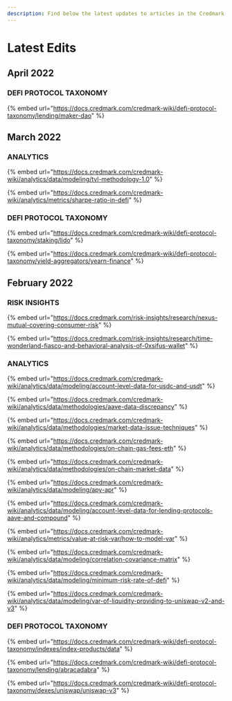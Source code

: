 ```yaml
---
description: Find below the latest updates to articles in the Credmark Wiki.
---
```


# Latest Edits

## April 2022

### DEFI PROTOCOL TAXONOMY

{% embed url="https://docs.credmark.com/credmark-wiki/defi-protocol-taxonomy/lending/maker-dao" %}

## March 2022

### ANALYTICS

{% embed url="https://docs.credmark.com/credmark-wiki/analytics/data/modeling/tvl-methodology-1.0" %}

{% embed url="https://docs.credmark.com/credmark-wiki/analytics/metrics/sharpe-ratio-in-defi" %}

### DEFI PROTOCOL TAXONOMY

{% embed url="https://docs.credmark.com/credmark-wiki/defi-protocol-taxonomy/staking/lido" %}

{% embed url="https://docs.credmark.com/credmark-wiki/defi-protocol-taxonomy/yield-aggregators/yearn-finance" %}

## February 2022

### RISK INSIGHTS

{% embed url="https://docs.credmark.com/risk-insights/research/nexus-mutual-covering-consumer-risk" %}

{% embed url="https://docs.credmark.com/risk-insights/research/time-wonderland-fiasco-and-behavioral-analysis-of-0xsifus-wallet" %}

### ANALYTICS&#x20;

{% embed url="https://docs.credmark.com/credmark-wiki/analytics/data/modeling/account-level-data-for-usdc-and-usdt" %}

{% embed url="https://docs.credmark.com/credmark-wiki/analytics/data/methodologies/aave-data-discrepancy" %}

{% embed url="https://docs.credmark.com/credmark-wiki/analytics/data/methodologies/market-data-issue-techniques" %}

{% embed url="https://docs.credmark.com/credmark-wiki/analytics/data/methodologies/on-chain-gas-fees-eth" %}

{% embed url="https://docs.credmark.com/credmark-wiki/analytics/data/methodologies/on-chain-market-data" %}

{% embed url="https://docs.credmark.com/credmark-wiki/analytics/data/modeling/apy-apr" %}

{% embed url="https://docs.credmark.com/credmark-wiki/analytics/data/modeling/account-level-data-for-lending-protocols-aave-and-compound" %}

{% embed url="https://docs.credmark.com/credmark-wiki/analytics/metrics/value-at-risk-var/how-to-model-var" %}

{% embed url="https://docs.credmark.com/credmark-wiki/analytics/data/modeling/correlation-covariance-matrix" %}

{% embed url="https://docs.credmark.com/credmark-wiki/analytics/data/modeling/minimum-risk-rate-of-defi" %}

{% embed url="https://docs.credmark.com/credmark-wiki/analytics/data/modeling/var-of-liquidity-providing-to-uniswap-v2-and-v3" %}

### DEFI PROTOCOL TAXONOMY

{% embed url="https://docs.credmark.com/credmark-wiki/defi-protocol-taxonomy/indexes/index-products/data" %}

{% embed url="https://docs.credmark.com/credmark-wiki/defi-protocol-taxonomy/lending/abracadabra" %}

{% embed url="https://docs.credmark.com/credmark-wiki/defi-protocol-taxonomy/dexes/uniswap/uniswap-v3" %}
